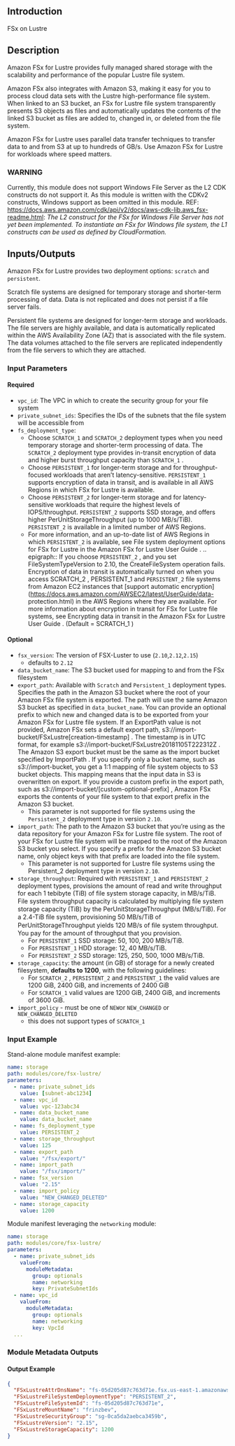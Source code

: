 ## Introduction
FSx on Lustre

## Description

Amazon FSx for Lustre provides fully managed shared storage with the scalability and performance of the popular Lustre file system.

Amazon FSx also integrates with Amazon S3, making it easy for you to process cloud data sets with the Lustre high-performance file system. When linked to an S3 bucket, an FSx for Lustre file system transparently presents S3 objects as files and automatically updates the contents of the linked S3 bucket as files are added to, changed in, or deleted from the file system.

Amazon FSx for Lustre uses parallel data transfer techniques to transfer data to and from S3 at up to hundreds of GB/s. Use Amazon FSx for Lustre for workloads where speed matters.

### WARNING
Currently, this module does not support Windows File Server as the L2 CDK constructs do not support it.  As this module is written with the CDKv2 constructs, Windows support as been omitted in this module.
REF: https://docs.aws.amazon.com/cdk/api/v2/docs/aws-cdk-lib.aws_fsx-readme.html:
_The L2 construct for the FSx for Windows File Server has not yet been implemented. To instantiate an FSx for Windows file system, the L1 constructs can be used as defined by CloudFormation._


## Inputs/Outputs
Amazon FSx for Lustre provides two deployment options: `scratch` and `persistent`.

Scratch file systems are designed for temporary storage and shorter-term processing of data. Data is not replicated and does not persist if a file server fails.

Persistent file systems are designed for longer-term storage and workloads. The file servers are highly available, and data is automatically replicated within the AWS Availability Zone (AZ) that is associated with the file system. The data volumes attached to the file servers are replicated independently from the file servers to which they are attached.

### Input Parameters


#### Required
- `vpc_id`: The VPC in which to create the security group for your file system
- `private_subnet_ids`: Specifies the IDs of the subnets that the file system will be accessible from
- `fs_deployment_type`:
  - Choose `SCRATCH_1` and `SCRATCH_2` deployment types when you need temporary storage and shorter-term processing of data. The `SCRATCH_2` deployment type provides in-transit encryption of data and higher burst throughput capacity than `SCRATCH_1` .
  - Choose `PERSISTENT_1` for longer-term storage and for throughput-focused workloads that aren’t latency-sensitive. `PERSISTENT_1` supports encryption of data in transit, and is available in all AWS Regions in which FSx for Lustre is available.
  - Choose `PERSISTENT_2` for longer-term storage and for latency-sensitive workloads that require the highest levels of IOPS/throughput. `PERSISTENT_2` supports SSD storage, and offers higher PerUnitStorageThroughput (up to 1000 MB/s/TiB). `PERSISTENT_2` is available in a limited number of AWS Regions.
  - For more information, and an up-to-date list of AWS Regions in which `PERSISTENT_2` is available, see File system deployment options for FSx for Lustre in the Amazon FSx for Lustre User Guide . .. epigraph:: If you choose `PERSISTENT_2` , and you set FileSystemTypeVersion to 2.10, the CreateFileSystem operation fails. Encryption of data in transit is automatically turned on when you access SCRATCH_2 , PERSISTENT_1 and `PERSISTENT_2` file systems from Amazon EC2 instances that [support automatic encryption](https://docs.aws.amazon.com/AWSEC2/latest/UserGuide/data- protection.html) in the AWS Regions where they are available. For more information about encryption in transit for FSx for Lustre file systems, see Encrypting data in transit in the Amazon FSx for Lustre User Guide . (Default = SCRATCH_1 )

#### Optional
- `fsx_version`: The version of FSX-Luster to use (`2.10`,`2.12`,`2.15`)
  - defaults to `2.12`
- `data_bucket_name`: The S3 bucket used for mapping to and from the FSx filesystem
- `export_path`: Available with `Scratch` and `Persistent_1` deployment types. Specifies the path in the Amazon S3 bucket where the root of your Amazon FSx file system is exported. The path will use the same Amazon S3 bucket as specified in `data_bucket_name`. You can provide an optional prefix to which new and changed data is to be exported from your Amazon FSx for Lustre file system. If an ExportPath value is not provided, Amazon FSx sets a default export path, s3://import-bucket/FSxLustre[creation-timestamp] . The timestamp is in UTC format, for example s3://import-bucket/FSxLustre20181105T222312Z . The Amazon S3 export bucket must be the same as the import bucket specified by ImportPath . If you specify only a bucket name, such as s3://import-bucket, you get a 1:1 mapping of file system objects to S3 bucket objects. This mapping means that the input data in S3 is overwritten on export. If you provide a custom prefix in the export path, such as s3://import-bucket/[custom-optional-prefix] , Amazon FSx exports the contents of your file system to that export prefix in the Amazon S3 bucket.
  - This parameter is not supported for file systems using the `Persistent_2` deployment type in version `2.10`.
- `import_path`: The path to the Amazon S3 bucket that you’re using as the data repository for your Amazon FSx for Lustre file system. The root of your FSx for Lustre file system will be mapped to the root of the Amazon S3 bucket you select. If you specify a prefix for the Amazon S3 bucket name, only object keys with that prefix are loaded into the file system.
  - This parameter is not supported for Lustre file systems using the Persistent_2 deployment type in version `2.10`.
- `storage_throughput`: Required with `PERSISTENT_1` and `PERSISTENT_2` deployment types, provisions the amount of read and write throughput for each 1 tebibyte (TiB) of file system storage capacity, in MB/s/TiB. File system throughput capacity is calculated by multiplying ﬁle system storage capacity (TiB) by the PerUnitStorageThroughput (MB/s/TiB). For a 2.4-TiB ﬁle system, provisioning 50 MB/s/TiB of PerUnitStorageThroughput yields 120 MB/s of ﬁle system throughput. You pay for the amount of throughput that you provision.
  - For `PERSISTENT_1` SSD storage: 50, 100, 200 MB/s/TiB.
  - For `PERSISTENT_1` HDD storage: 12, 40 MB/s/TiB.
  - For `PERSISTENT_2` SSD storage: 125, 250, 500, 1000 MB/s/TiB.
- `storage_capacity`: the amount (in GB) of storage for a newly created filesystem, **defaults to 1200**, with the following guidelines:
  - For `SCRATCH_2` , `PERSISTENT_2` and `PERSISTENT_1`  the valid values are 1200 GiB, 2400 GiB, and increments of 2400 GiB
  - For `SCRATCH_1` valid values are 1200 GiB, 2400 GiB, and increments of 3600 GiB.
- `import_policy` - must be one of `NEW`or `NEW_CHANGED` or `NEW_CHANGED_DELETED`
  - this does not support types of `SCRATCH_1`

### Input Example
Stand-alone module manifest example:

```yaml
name: storage
path: modules/core/fsx-lustre/
parameters:
  - name: private_subnet_ids
    value: [subnet-abc1234]
  - name: vpc_id
    value: vpc-123abc34
  - name: data_bucket_name
    value: data_bucket_name
  - name: fs_deployment_type
    value: PERSISTENT_2
  - name: storage_throughput
    value: 125
  - name: export_path
    value: "/fsx/export/"
  - name: import_path
    value: "/fsx/import/"
  - name: fsx_version 
    value: "2.15"
  - name: import_policy
    value: "NEW_CHANGED_DELETED"
  - name: storage_capacity
    value: 1200
```

Module manifest leveraging the `networking` module:

```yaml
name: storage
path: modules/core/fsx-lustre/
parameters:
  - name: private_subnet_ids
    valueFrom:
      moduleMetadata:
        group: optionals
        name: networking
        key: PrivateSubnetIds
  - name: vpc_id
    valueFrom:
      moduleMetadata:
        group: optionals
        name: networking
        key: VpcId
  ...
```

### Module Metadata Outputs



#### Output Example

```json
{
  "FSxLustreAttrDnsName": "fs-05d205d87c763d71e.fsx.us-east-1.amazonaws.com",
  "FSxLustreFileSystemDeploymentType": "PERSISTENT_2",
  "FSxLustreFileSystemId": "fs-05d205d87c763d71e",
  "FSxLustreMountName": "frinzbev",
  "FSxLustreSecurityGroup": "sg-0ca5da2aebca3459b",
  "FSxLustreVersion": "2.15",
  "FSxLustreStorageCapacity": 1200
}
```